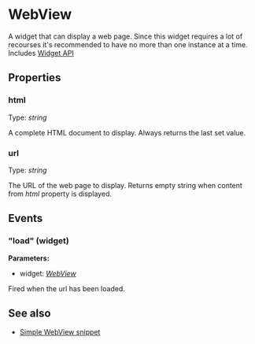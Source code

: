 ---
---
# WebView

A widget that can display a web page. Since this widget requires a lot of recourses it's recommended to have no more than one instance at a time.
Includes [Widget API](Widget.md)

## Properties

### html
Type: *string*

A complete HTML document to display. Always returns the last set value.
### url

Type: *string*

The URL of the web page to display. Returns empty string when content from *html* property is displayed.

## Events

### "load" (widget)

**Parameters:**

- widget: *[WebView](WebView.md)*

Fired when the url has been loaded.


## See also

- [Simple WebView snippet](https://github.com/eclipsesource/tabris-js/blob/v1.5.0/snippets/webview/webview.js)
